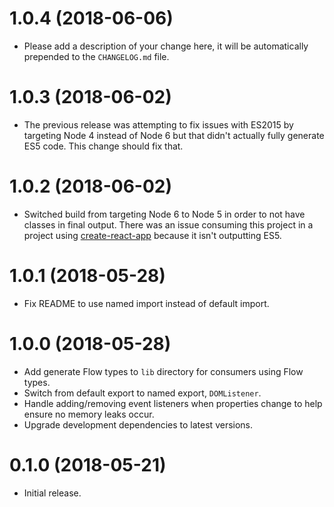# 1.0.4 (2018-06-06)

*   Please add a description of your change here, it will be automatically prepended to the `CHANGELOG.md` file.


# 1.0.3 (2018-06-02)

*   The previous release was attempting to fix issues with ES2015 by targeting Node 4 instead of Node 6 but that didn't actually fully generate ES5 code. This change should fix that.


# 1.0.2 (2018-06-02)

*   Switched build from targeting Node 6 to Node 5 in order to not have classes in final output. There was an issue consuming this project in a project using [create-react-app](https://github.com/facebook/create-react-app) because it isn't outputting ES5.


# 1.0.1 (2018-05-28)

*   Fix README to use named import instead of default import.

# 1.0.0 (2018-05-28)

*   Add generate Flow types to `lib` directory for consumers using Flow types.
*   Switch from default export to named export, `DOMListener`.
*   Handle adding/removing event listeners when properties change to help ensure no memory leaks occur.
*   Upgrade development dependencies to latest versions.

# 0.1.0 (2018-05-21)

*   Initial release.


